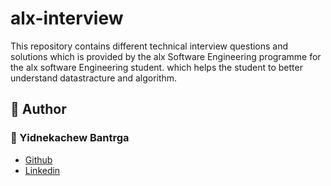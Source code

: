 # alx-interview
This repository contains different technical interview questions and solutions which is provided by the alx Software Engineering programme for the alx software Engineering student. which helps the student to better understand datastracture and algorithm.
## :pencil: **Author**
### :man: Yidnekachew Bantrga
- [Github](https://github.com/Yidne21)
- [Linkedin](https://www.linkedin.com/in/yidnekachew-bantrga-801376234/)
